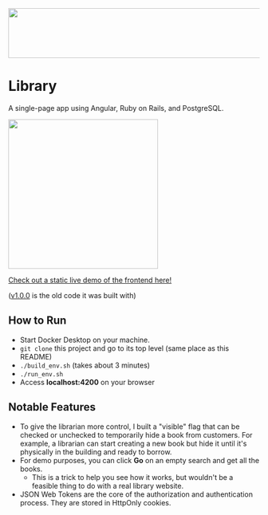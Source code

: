 <!-- <img src="https://github.com/kortrk/library/assets/7088687/e56b5364-da15-4284-8f6f-514e7efc4db4" width=1000 height=100> -->
<!-- <img src="https://github.com/kortrk/library/assets/7088687/4324533d-728e-4308-b113-cdec5ebeed40" width=1000 height=100> -->
<img src="https://github.com/kortrk/library/assets/7088687/34d6c7cf-a112-429d-b3d7-b7f4af73d294" width=1000 height=100>

# Library
A single-page app using Angular, Ruby on Rails, and PostgreSQL.

<!-- ![Cornerstone Library Cover Image](https://github.com/user-attachments/assets/b3d21a6c-5d34-40c3-abf8-b166d988a6eb) -->
<img src="https://github.com/user-attachments/assets/b3d21a6c-5d34-40c3-abf8-b166d988a6eb" width=300>

[Check out a static live demo of the frontend here!](https://kortrk.github.io/library-gh-pages)

([v1.0.0](https://kortrk.github.io/library-gh-pages) is the old code it was built with)

## How to Run
- Start Docker Desktop on your machine.
- `git clone` this project and go to its top level (same place as this README)
- `./build_env.sh` (takes about 3 minutes)
- `./run_env.sh`
- Access <b>localhost:4200</b> on your browser

## Notable Features
- To give the librarian more control, I built a "visible" flag that can be checked or unchecked to temporarily hide a book from customers. For example, a librarian can start creating a new book but hide it until it's physically in the building and ready to borrow.
- For demo purposes, you can click <b>Go</b> on an empty search and get all the books.
   - This is a trick to help you see how it works, but wouldn't be a feasible thing to do with a real library website.
- JSON Web Tokens are the core of the authorization and authentication process. They are stored in HttpOnly cookies.
